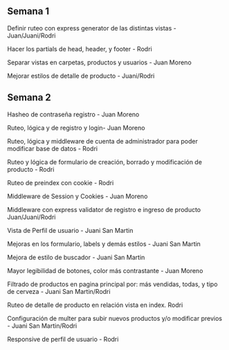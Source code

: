 ## Semana 1 

Definir ruteo con express generator de las distintas vistas - Juan/Juani/Rodri

Hacer los partials de head, header, y footer - Rodri

Separar vistas en carpetas, productos y usuarios - Juan Moreno

Mejorar estilos de detalle de producto - Juani/Rodri

## Semana 2

Hasheo de contraseña registro - Juan Moreno

Ruteo, lógica y de registro y login- Juan Moreno

Ruteo, lógica y middleware de cuenta de administrador para poder modificar base de datos - Rodri

Ruteo y lógica de formulario de creación, borrado y modificación de producto - Rodri

Ruteo de preindex con cookie - Rodri

Middleware de Session y Cookies - Juan Moreno

Middleware con express validator de registro e ingreso de producto Juan/Juani/Rodri

Vista de Perfil de usuario - Juani San Martin

Mejoras en los formulario, labels y demás estilos - Juani San Martin

Mejora de estilo de buscador - Juani San Martin

Mayor legibilidad de botones, color más contrastante - Juan Moreno

Filtrado de productos en pagina principal por: más vendidas, todas, y tipo de cerveza - Juani San Martin/Rodri

Ruteo de detalle de producto en relación vista en index. Rodri

Configuración de multer para subir nuevos productos y/o modificar previos - Juani San Martin/Rodri

Responsive de perfil de usuario - Rodri
